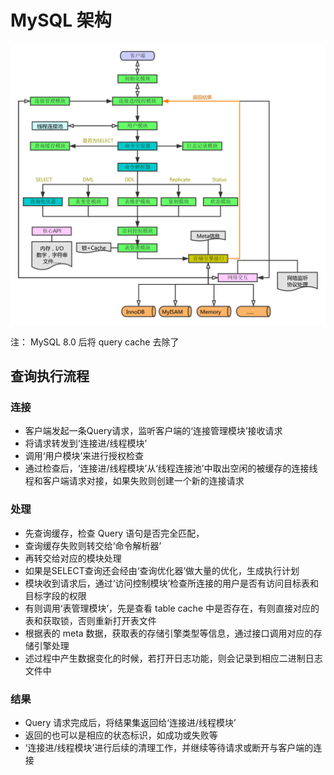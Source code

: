 # MySQL 架构

![architecture](./architecture.png)

注： MySQL 8.0 后将 query cache 去除了

## 查询执行流程

### 连接
- 客户端发起一条Query请求，监听客户端的‘连接管理模块’接收请求
- 将请求转发到‘连接进/线程模块’
- 调用‘用户模块’来进行授权检查
- 通过检查后，‘连接进/线程模块’从‘线程连接池’中取出空闲的被缓存的连接线程和客户端请求对接，如果失败则创建一个新的连接请求

### 处理
- 先查询缓存，检查 Query 语句是否完全匹配， 
- 查询缓存失败则转交给‘命令解析器’ 
- 再转交给对应的模块处理
- 如果是SELECT查询还会经由‘查询优化器’做大量的优化，生成执行计划
- 模块收到请求后，通过‘访问控制模块’检查所连接的用户是否有访问目标表和目标字段的权限
- 有则调用‘表管理模块’，先是查看 table cache 中是否存在，有则直接对应的表和获取锁，否则重新打开表文件
- 根据表的 meta 数据，获取表的存储引擎类型等信息，通过接口调用对应的存储引擎处理
- 述过程中产生数据变化的时候，若打开日志功能，则会记录到相应二进制日志文件中


### 结果

- Query 请求完成后，将结果集返回给‘连接进/线程模块’
- 返回的也可以是相应的状态标识，如成功或失败等
- ‘连接进/线程模块’进行后续的清理工作，并继续等待请求或断开与客户端的连接
